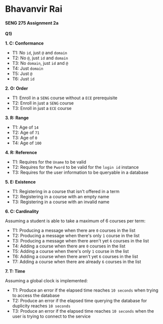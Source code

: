 # Bhavanvir Rai
#### SENG 275 Assignment 2a

**Q1)**

**1. C: Conformance**
- T1: No `id`, just `@` and `domain`
- T2: No `@`, just `id` and `domain`
- T3: No `domain`, just `id` and `@`
- T4: Just `domain`
- T5: Just `@`
- T6: Just `id`

**2. O: Order**
- T1: Enroll in a `SENG` course without a `ECE` prerequisite 
- T2: Enroll in just a `SENG` course
- T3: Enroll in just a `ECE` course

**3. R: Range**
- T1: Age of `14`
- T2: Age of `71`
- T3: Age of `0`
- T4: Age of `100`

**4. R: Reference**
- T1: Requires for the `Uname` to be valid
- T2: Requires for the `Pword` to be valid for the `login id` instance
- T3: Requires for the user information to be queryable in a database

**5. E: Existence**
- T1: Registering in a course that isn't offered in a term
- T2: Registering in a course with an empty name
- T3: Registering in a course with an invalid name

**6. C: Cardinality**

Assuming a student is able to take a maximum of 6 courses per term:
- T1: Producing a message when there are `0` courses in the list
- T2: Producing a message when there's only `1` course in the list
- T3: Producing a message when there aren't yet `6` courses in the list
- T4: Adding a course when there are `0` courses in the list
- T5: Adding a course when there's only `1` course in the list
- T6: Adding a course when there aren't yet `6` courses in the list
- T7: Adding a course when there are already `6` courses in the list

**7. T: Time**

Assuming a global clock is implemented:
- T1: Produce an error if the elapsed time reaches `10 seconds` when trying to access the database
- T2: Produce an error if the elapsed time querying the database for duplicity reaches `10 seconds`
- T3: Produce an error if the elapsed time reaches `10 seconds` when the user is trying to connect to the service
